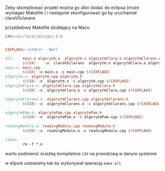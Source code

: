 Żeby skompilować projekt można go albo dodać do eclipsa (może wymagać Makefile ) i następnie skonfigurować go by uruchamiał claraVSclarans


przykładowy Makefile działający na Macu

```Makefile
CXX=/usr/local/bin/gcc-4.8


CXXFLAGS=-lstdc++  -Wall

all:	main.o algorytm.o  algorytm.o algorytmClara.o algorytmClarans.o  readingModule.o 
		$(CXX)    -o  claraVSclarans  algorytm.o algorytmClara.o algorytmClarans.o  readingModule.o main.o  $(CXXFLAGS)
main.o:	main.cpp
		$(CXX) -o main.o -c main.cpp $(CXXFLAGS) 
algorytm.o: algorytm.cpp algorytm.h
		$(CXX) -o  algorytm.o -c algorytm.cpp $(CXXFLAGS) 
algorytmClara.o: algorytmClara.cpp algorytmClara.h
		$(CXX) -o  algorytmClara.o -c algorytmClara.cpp $(CXXFLAGS) 

algorytmClarans.o: algorytmClarans.cpp algorytmClarans.h
		$(CXX) -o  algorytmClarans.o -c algorytmClarans.cpp $(CXXFLAGS)

algorytmPam.o: algorytmPam.cpp algorytmPam.h
		$(CXX) -o  algorytmPam.o -c algorytmPam.cpp $(CXXFLAGS)
		
readingModule.o: readingModule.cpp readingModule.h
		$(CXX) -o  readingModule.o -c readingModule.cpp $(CXXFLAGS)

clean:
		rm -f *.o
```

warto podmienić ścieżkę kompilatora ```CXX``` na prawdziwą w danym systemie

w elipsie ustawiamy tak by wykonywał operację `make all`